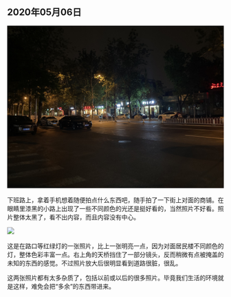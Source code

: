 ## 2020年05月06日

<div style="text-align:center;">
    <img src="img/2020.05.06.01.jpg" class="width-fifty" />
</div>

下班路上，拿着手机想着随便拍点什么东西吧，随手拍了一下街上对面的商铺。在眼睛里漆黑的小路上出现了一些不同颜色的光还是挺好看的，当然照片不好看。照片整体太黑了，看不出内容，而且内容没有中心。

<div class="img-wrapper padding-top padding-bottom">
    <img src="img/2020.05.06.02.jpg" class="width-fifty rotate-ninty" />
</div>

这是在路口等红绿灯的一张照片，比上一张明亮一点，因为对面居民楼不同颜色的灯，整体色彩丰富一点。右上角的天桥挡住了一部分镜头，反而稍微有点被掩盖的未知的东西的感觉。不过照片放大后很明显看到道路很脏，很乱。

这两张照片都有太多杂质了，包括以前或以后的很多照片。毕竟我们生活的环境就是这样，难免会把“多余”的东西带进来。
